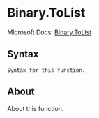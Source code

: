 ---
---

# Binary.ToList

Microsoft Docs: [Binary.ToList](https://docs.microsoft.com/en-us/powerquery-m/binary-tolist)

## Syntax

```
Syntax for this function.
```

## About

About this function.

